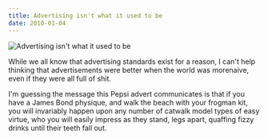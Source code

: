 ```yaml
---
title: Advertising isn't what it used to be
date: 2010-01-04
---
```


![Advertising isn't what it used to be](https://source.unsplash.com/dUPDhdeCN84/1600x900)

While we all know that advertising standards exist for a reason, I can't help thinking that advertisements were better when the world was morenaive, even if they were all full of shit.

I'm guessing the message this Pepsi advert communicates is that if you have a James Bond physique, and walk the beach with your frogman kit, you will invariably happen upon any number of catwalk model types of easy virtue, who you will easily impress as they stand, legs apart, quaffing fizzy drinks until their teeth fall out.